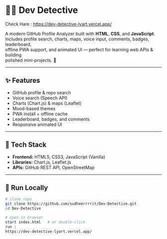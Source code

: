 # 🕵️‍♂️ Dev Detective

Check Hare : https://dev-detective-lyart.vercel.app/

A modern GitHub Profile Analyzer built with **HTML**, **CSS**, and **JavaScript**.  
Includes profile search, charts, maps, voice input, comments, badges, leaderboard,  
offline PWA support, and animated UI — perfect for learning web APIs & building  
polished mini-projects. 🚀

---

## ✨ Features
- GitHub profile & repo search  
- Voice search (Speech API)  
- Charts (Chart.js) & maps (Leaflet)  
- Mood-based themes  
- PWA install + offline cache  
- Leaderboard, badges, and comments  
- Responsive animated UI  

---

## 🧠 Tech Stack
- **Frontend:** HTML5, CSS3, JavaScript (Vanilla)  
- **Libraries:** Chart.js, Leaflet.js  
- **APIs:** GitHub REST API, OpenStreetMap  

---

## 🚀 Run Locally
```bash
# clone repo
git clone https://github.com/sudheerrrrit/Dev-Detective.git
cd Dev-Detective

# open in browser
start index.html   # or double-click
run : 
https://dev-detective-lyart.vercel.app/

